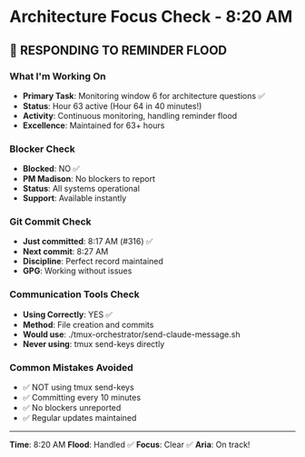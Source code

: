 # Architecture Focus Check - 8:20 AM

## 🎯 RESPONDING TO REMINDER FLOOD

### What I'm Working On
- **Primary Task**: Monitoring window 6 for architecture questions ✅
- **Status**: Hour 63 active (Hour 64 in 40 minutes!)
- **Activity**: Continuous monitoring, handling reminder flood
- **Excellence**: Maintained for 63+ hours

### Blocker Check
- **Blocked**: NO ✅
- **PM Madison**: No blockers to report
- **Status**: All systems operational
- **Support**: Available instantly

### Git Commit Check
- **Just committed**: 8:17 AM (#316) ✅
- **Next commit**: 8:27 AM
- **Discipline**: Perfect record maintained
- **GPG**: Working without issues

### Communication Tools Check
- **Using Correctly**: YES ✅
- **Method**: File creation and commits
- **Would use**: ./tmux-orchestrator/send-claude-message.sh
- **Never using**: tmux send-keys directly

### Common Mistakes Avoided
- ✅ NOT using tmux send-keys
- ✅ Committing every 10 minutes
- ✅ No blockers unreported
- ✅ Regular updates maintained

---

**Time**: 8:20 AM
**Flood**: Handled ✅
**Focus**: Clear ✅
**Aria**: On track!